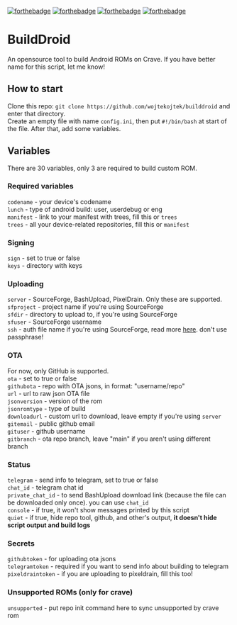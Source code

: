 [![forthebadge](https://forthebadge.com/images/badges/powered-by-electricity.svg)](https://forthebadge.com) [![forthebadge](https://forthebadge.com/images/badges/you-didnt-ask-for-this.svg)](https://forthebadge.com) [![forthebadge](https://forthebadge.com/images/badges/gluten-free.svg)](https://forthebadge.com) [![forthebadge](https://forthebadge.com/images/badges/works-on-my-machine.svg)](https://forthebadge.com)
# BuildDroid
An opensource tool to build Android ROMs on Crave. If you have better name for this script, let me know!

## How to start
Clone this repo:
`git clone https://github.com/wojtekojtek/builddroid` and enter that directory.<br>
Create an empty file with name `config.ini`, then put `#!/bin/bash` at start of the file. After that, add some variables.

## Variables
There are 30 variables, only 3 are required to build custom ROM.

### Required variables
`codename` - your device's codename<br>
`lunch` - type of android build: user, userdebug or eng<br>
`manifest` - link to your manifest with trees, fill this or `trees`<br>
`trees` - all your device-related repositories, fill this or `manifest`<br>

### Signing
`sign` - set to true or false<br>
`keys` - directory with keys<br>

### Uploading
`server` - SourceForge, BashUpload, PixelDrain. Only these are supported.<br>
`sfproject` - project name if you're using SourceForge<br>
`sfdir` - directory to upload to, if you're using SourceForge<br>
`sfuser` - SourceForge username<br>
`ssh` - auth file name if you're using SourceForge, read more [here](https://sourceforge.net/p/forge/documentation/SSH%20Keys/#key-generation-openssh). don't use passphrase!<br>

### OTA
For now, only GitHub is supported.<br>
`ota` - set to true or false<br>
`githubota` -  repo with OTA jsons, in format: "username/repo"<br>
`url` - url to raw json OTA file<br>
`jsonversion` - version of the rom<br>
`jsonromtype` - type of build<br>
`downloadurl` - custom url to download, leave empty if you're using `server`<br>
`gitemail` - public github email<br>
`gituser` - github username<br>
`gitbranch` - ota repo branch, leave "main" if you aren't using different branch<br>

### Status
`telegram` - send info to telegram, set to true or false<br>
`chat_id` - telegram chat id<br>
`private_chat_id` - to send BashUpload download link (because the file can be downloaded only once). you can use `chat_id`<br>
`console` - if true, it won't show messages printed by this script<br>
`quiet` -  if true, hide repo tool, github, and other's output, **it doesn't hide script output and build logs**<br>

### Secrets
`githubtoken` - for uploading ota jsons<br>
`telegramtoken` - required if you want to send info about building to telegram<br>
`pixeldraintoken` - if you are uploading to pixeldrain, fill this too!<br>

### Unsupported ROMs (only for crave)
`unsupported` - put repo init command here to sync unsupported by crave rom<br>
